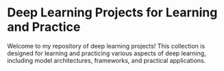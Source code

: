 # Deep Learning Projects for Learning and Practice
Welcome to my repository of deep learning projects! This collection is designed for learning and practicing various aspects of deep learning, including model architectures, frameworks, and practical applications.
